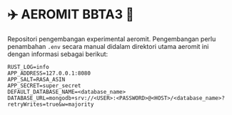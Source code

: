 # :airplane: AEROMIT BBTA3 :rocket:
Repositori pengembangan experimental aeromit. Pengembangan perlu penambahan `.env` secara manual
didalam direktori utama aeromit ini dengan informasi sebagai berikut:

```
RUST_LOG=info
APP_ADDRESS=127.0.0.1:8080
APP_SALT=RASA_ASIN
APP_SECRET=super_secret
DEFAULT_DATABASE_NAME=<database_name>
DATABASE_URL=mongodb+srv://<USER>:<PASSWORD>@<HOST>/<database_name>?retryWrites=true&w=majority
```
